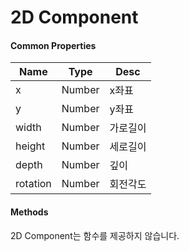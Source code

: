 # 2D Component

#### Common Properties
| Name | Type | Desc |
| --- | --- | --- |
| x | Number | x좌표 |
| y | Number | y좌표 |
| width | Number | 가로길이 |
| height | Number | 세로길이 |
| depth | Number | 깊이 |
| rotation | Number | 회전각도 |

#### Methods

2D Component는 함수를 제공하지 않습니다.